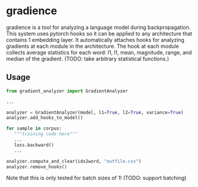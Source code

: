 # gradience

gradience is a tool for analyzing a language model during backpropagation. This system uses pytorch hooks so it can be applied to any architecture that contains 1 embedding layer. It automatically attaches hooks for analyzing gradients at each module in the architecture. The hook at each module collects average statistics for each word: l1, l1, mean, magnitude, range, and median of the gradient. (TODO: take arbitrary statistical functions.)

## Usage

```python
from gradient_analyzer import GradientAnalyzer

...

analyzer = GradientAnalyzer(model, l1=True, l2=True, variance=True)
analyzer.add_hooks_to_model()

for sample in corpus:
   """training code here"""
   ...
   loss.backward()
   ...

analyzer.compute_and_clear(idx2word, "outfile.csv")
analyzer.remove_hooks()
```

Note that this is only tested for batch sizes of 1! (TODO: support batching)
